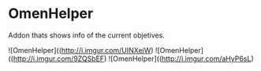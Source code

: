# OmenHelper

Addon thats shows info of the current objetives.

![OmenHelper]((http://i.imgur.com/UINXeiW) ![OmenHelper]((http://i.imgur.com/9ZQSbEF) ![OmenHelper]((http://i.imgur.com/aHyP6sL)
